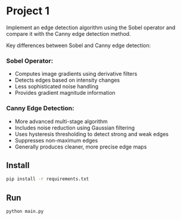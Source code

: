 # Project 1

Implement an edge detection algorithm using the Sobel operator and compare it with the Canny edge detection method.

Key differences between Sobel and Canny edge detection:

### Sobel Operator:
- Computes image gradients using derivative filters
- Detects edges based on intensity changes
- Less sophisticated noise handling
- Provides gradient magnitude information

### Canny Edge Detection:
- More advanced multi-stage algorithm
- Includes noise reduction using Gaussian filtering
- Uses hysteresis thresholding to detect strong and weak edges
- Suppresses non-maximum edges
- Generally produces cleaner, more precise edge maps

## Install
```sh
pip install -r requirements.txt
```

## Run
```sh
python main.py
```